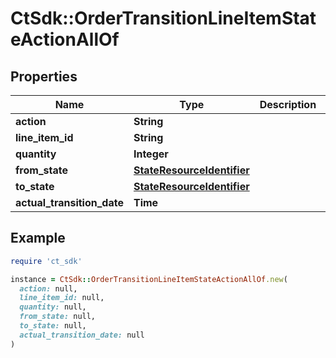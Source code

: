 # CtSdk::OrderTransitionLineItemStateActionAllOf

## Properties

| Name | Type | Description | Notes |
| ---- | ---- | ----------- | ----- |
| **action** | **String** |  | [optional] |
| **line_item_id** | **String** |  | [optional] |
| **quantity** | **Integer** |  | [optional] |
| **from_state** | [**StateResourceIdentifier**](StateResourceIdentifier.md) |  | [optional] |
| **to_state** | [**StateResourceIdentifier**](StateResourceIdentifier.md) |  | [optional] |
| **actual_transition_date** | **Time** |  | [optional] |

## Example

```ruby
require 'ct_sdk'

instance = CtSdk::OrderTransitionLineItemStateActionAllOf.new(
  action: null,
  line_item_id: null,
  quantity: null,
  from_state: null,
  to_state: null,
  actual_transition_date: null
)
```

